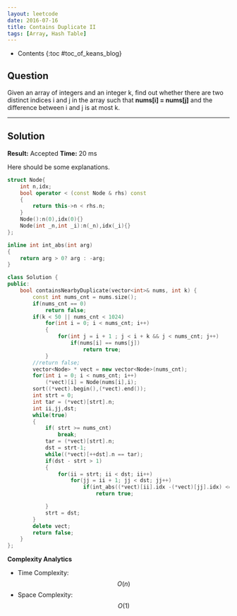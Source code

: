 ```yaml
---
layout: leetcode
date: 2016-07-16
title: Contains Duplicate II
tags: [Array, Hash Table]
---
```


* Contents
{:toc #toc_of_keans_blog}

## Question

 Given an array of integers and an integer k, find out whether there are two distinct indices i and j in the array such that **nums[i] = nums[j]** and the difference between i and j is at most k.

     

***

## Solution

**Result:** Accepted **Time:** 20 ms

Here should be some explanations.

```cpp
struct Node{
    int n,idx;
    bool operator < (const Node & rhs) const
    {
        return this->n < rhs.n;
    }
    Node():n(0),idx(0){}
    Node(int _n,int _i):n(_n),idx(_i){}
};

inline int int_abs(int arg)
{
    return arg > 0? arg : -arg;
}

class Solution {
public:
    bool containsNearbyDuplicate(vector<int>& nums, int k) {
        const int nums_cnt = nums.size();
        if(nums_cnt == 0)
            return false;
        if(k < 50 || nums_cnt < 1024)
            for(int i = 0; i < nums_cnt; i++)
            {
                for(int j = i + 1 ; j < i + k && j < nums_cnt; j++)
                    if(nums[i] == nums[j])
                        return true;
            }
        //return false;
        vector<Node> * vect = new vector<Node>(nums_cnt);
        for(int i = 0; i < nums_cnt; i++)
            (*vect)[i] = Node(nums[i],i);
        sort((*vect).begin(),(*vect).end());
        int strt = 0;
        int tar = (*vect)[strt].n;
        int ii,jj,dst;
        while(true)
        {
            if( strt >= nums_cnt)
                break;
            tar = (*vect)[strt].n;
            dst = strt-1;
            while((*vect)[++dst].n == tar);
            if(dst - strt > 1)
            {
                for(ii = strt; ii < dst; ii++)
                    for(jj = ii + 1; jj < dst; jj++)
                        if(int_abs((*vect)[ii].idx -(*vect)[jj].idx) <= k)
                            return true;

            }
            strt = dst;
        }
        delete vect;
        return false;
    }
};
```

**Complexity Analytics**

- Time Complexity: $$O(n)$$
- Space Complexity: $$O(1)$$

